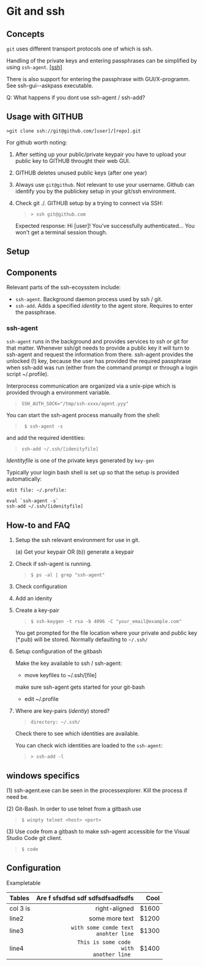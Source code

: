 # Git and ssh

## Concepts

 ` git ` uses different transport protocols one of which is ssh.

 Handling of the private keys and entering passphrases can be simplified by using `ssh-agent`. [[ssh](ssh.md)]

 There is also support for entering the passphrase with GUI/X-programm. See ssh-gui--askpass executable.

Q: What happens if you dont use ssh-agent / ssh-add?

## Usage with GITHUB

``>git clone ssh://git@github.com/[user]/[repo].git``

For github worth noting:
1. After setting up your public/private keypair you have to upload your public key to GITHUB throught their web GUI.
2. GITHUB deletes unused public keys (after one year)
3. Always use ``git@github``. Not relevant to use your username. Github can identify you by the publickey setup in your git/ssh environment.
4. Check git ./. GITHUB setup by a trying to connect via SSH:
    > ``> ssh git@github.com``<br>

    Expected response: Hi [user]! You've successfully authenticated... You won't get a terminal session though.



## Setup



## Components

Relevant parts of the ssh-ecoysstem include:
* ``ssh-agent``. Background daemon process used by ssh / git. 
* ``ssh-add``. Adds a specified *identity* to the agent store. Requires to enter the passphrase.

### ssh-agent

``ssh-agent`` runs in the background and provides services to ssh or git for that matter. Whenever ssh/git needs to provide a public key it will turn to ssh-agent and request the information from there.
ssh-agent provides the unlocked (!) key, because the user has provided the required passphrase when ssh-add was run (either from the command prompt or through a login script ~/.profile).

Interprocess communication are organized via a unix-pipe which is provided through a environment variable.
> ``SSH_AUTH_SOCK="/tmp/ssh-xxxx/agent.yyy"``


You can start the ssh-agent process manually from the shell:
> `` $ ssh-agent -s``

and add the required identities:
 > ``ssh-add ~/.ssh/[idenityfile] ``

*Identityfile* is one of the private keys generated by ``key-gen``

Typically your login bash shell is set up so that the setup is provided automatically:

``edit file: ~/.profile:``
 ```
 eval `ssh-agent -s` 
 ssh-add ~/.ssh/[idenityfile] 
```




## How-to and FAQ

1. Setup the ssh relevant environment for use in git.

    (a) Get your keypair OR (b)) generate a keypair


1. Check if ssh-agent is running.

    >``$ ps -al | grep "ssh-agent" ``

2. Check configuration 

3. Add an idenity

4. Create a key-pair

    > ``$ ssh-keygen -t rsa -b 4096 -C "your_email@example.com"``
    
    You get prompted for the file location where your private and public key (*.pub) will be stored. Normally defaulting to ``~/.ssh/``

5. Setup configuration of the gitbash

    Make the key available to ssh / ssh-agent:
    * move keyfiles to ~/.ssh/[file]

    make sure ssh-agent gets started for your git-bash
    * edit ~/.profile 



6. Where are key-pairs (*identiy*) stored?
    
   > ``directory: ~/.ssh/ ``

   Check there to see which identities are available.

   You can check wich identities are loaded to the ``ssh-agent``:

   > ``> ssh-add -l ``


## windows specifics

(1) ssh-agent.exe can be seen in the processexplorer. Kill the process if need be.

(2) Git-Bash. In order to use telnet from a gitbash use

>``$ winpty telnet <host> <port>``

(3) Use code from a gitbash to make ssh-agent accessible for the Visual Studio Code git client. 

>``$ code``




## Configuration








Exampletable

| Tables        | Are     f sfsdfsd sdf sdfsdfsadfsdfs      | Cool  |
| :- |-: | -----:|
| col 3 is      | right-aligned | $1600 
| line2         | some more text | $1200
| line3 | ``with some comde text``<br> ``anohter line`` | $1300
| line4 | <code> This is some code <br> with another line </code>| $1400




